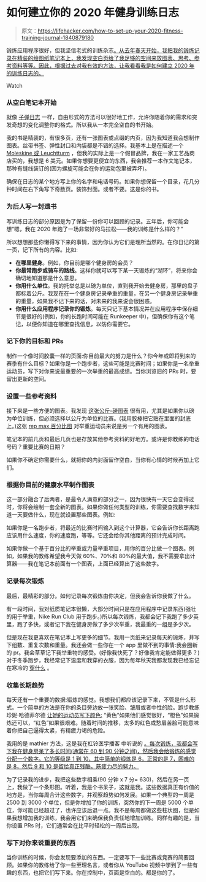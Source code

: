 # 如何建立你的 2020 年健身训练日志

> 原文：<https://lifehacker.com/how-to-set-up-your-2020-fitness-training-journal-1840879180>

锻炼应用程序很好，但我坚信老式的训练杂志[。从去年春天开始，我把我的锻炼记录在精装的绘图纸笔记本上，我发现空白页给了我足够的空间来放图表、思考、参考资料等等。因此，根据过去对我有效的方法，让我看看我是如何建立 2020 年的训练日志的。](https://vitals.lifehacker.com/why-you-still-need-a-workout-notebook-1834590216)

Watch

### 从空白笔记本开始

就像 [子弹日志](https://lifehacker.com/the-bullet-journal-minus-the-hype-is-actually-a-reall-1786382012) 一样，自由形式的方法可以很好地工作，允许你随着你的需求和突发奇想的变化调整你的格式。所以我从一本完全空白的书开始。

我的书是精装的，有很多页，还有一张图表或点缀的内页，因为我知道我会想制作图表。丝带书签、弹性封口和内袋都是不错的选择。我基本上是在描述一个 [Moleskine 或 Leuchtturm](https://lifehacker.com/these-are-the-best-notebooks-1835480916) ，但我的实际上是一个假冒品牌，我在一家工艺品商店买的，我想是 6 美元。如果你想要更便宜的东西，我会推荐一本作文笔记本，那种有缝线装订的(因为螺旋可能会在你的运动包里被弄坏)。

确保在日志的某个地方写上你的名字和电话号码。如果你想保留一个目录，花几分钟时间在右下角写下奇数页。装饰封面。或者不要。这是你的书。

### 为后人写一封遗书

写训练日志的部分原因是为了保留一份你可以回顾的记录。五年后，你可能会想“嗯，我在 2020 年跑了一场非常好的马拉松——我的训练是什么样的？”

所以想想那些你懒得写下来的事情，因为你认为它们是理所当然的。在你日记的第一页，记下所有的内容。比如:

*   **在哪里健身**。例如，你目前是哪个健身房的会员？
*   **你最常跑步或骑车的路线**。这样你就可以写下某一天锻炼的“湖环”，将来你会确切地知道那是什么意思。
*   **你用什么单位**。我的托举总是以磅为单位，直到我开始去健身房，那里的盘子都标着公斤。我现在在一个健身房记录举重的重量，在另一个健身房记录举重的重量，如果我不记下来的话，对未来的我来说会很困惑。
*   **你用什么应用程序记录你的锻炼**。每天只记下基本情况并在应用程序中保存细节是很好的(例如，你的长跑时间可能在 Runkeeper 中)，但确保你有这个笔记，以便你知道在哪里查找信息，以防你需要它。

### **记下你的目标和 PRs**

制作一个像时间胶囊一样的页面:你目前最大的努力是什么？你今年或即将到来的赛季有什么目标？如果你是一个跑步者，这些可能是比赛时间；如果你是一名举重运动员，写下对你来说最重要的一次举重的最高成绩。当你浏览旧的 PRs 时，要留出更新的空间。

### 设置一些参考资料

接下来是一些方便的图表。我发现 [这张公斤-磅图表](https://uspa.net/resources/KiloChart.pdf) 很有用，尤其是如果你以磅为单位训练，但必须选择以公斤为单位的比赛。(我用胶棒把它贴在里面的封底上。)这张 [rep max 百分比图](https://strengthlevel.com/one-rep-max-calculator) 对举重运动员来说是另一个有用的图表。

笔记本的前几页和最后几页也是存放其他参考资料的好地方。或许是你教练的电话号码？重要比赛的日期？

如果你不确定你需要什么，就把你的内封面留作空白，当你有心情的时候再加上它们。

### 根据你目前的健康水平制作图表

这一部分融合了后两者，是最令人满意的部分之一，因为很快有一天它会变得过时，你将会绘制一套全新的图表。如果你做任何类型的训练，你需要查找数字来知道一天要做什么，现在就设置那些图表。例如:

如果你是一名跑步者，将最近的比赛时间输入到这个计算器，它会告诉你长距离跑应该用什么速度，你的速度跑，等等。它还会给你其他距离的预计完成时间。

如果你做一个基于百分比的举重或力量举重项目，用你的百分比做一个图表。例如，如果我的教练希望我今天做 60%、70%和 80%的最大值，我不需要拿出计算器——我在笔记本前面有一个图表，上面已经算出了这些数字。

### 记录每次锻炼

最后，最精彩的部分。如何记录每次锻炼由你决定，但我会告诉你我做了什么。

有一段时间，我对纸质笔记本很懒，大部分时间只是在应用程序中记录东西(强壮的用于举重，Nike Run Club 用于跑步。)所以每次锻炼，我都会记下我跑了多少英里，跑了多快，或者记下我在健身房做了多少次举重，我最重的一组是多少次。

但是现在我更喜欢在笔记本上写更多的细节。我用一页纸来记录每天的锻炼，并写下组数、重复次数和重量。我还会做一些你在一个 app 里做不到的事情:我会圈新的 pr。我会草草记下我举重物的感受。(好像我快死了？好像我肯定能做得更多？)对于冬季跑步，我经常记下温度和我穿的衣服，因为每年秋天我都发现我已经忘记在寒冷的 [穿什么](https://vitals.lifehacker.com/what-to-wear-to-run-in-the-cold-1831870049) 。

### 收集长期趋势

每天还有一个重要的数据:锻炼的感觉。我想我们都应该记录下来，不管是什么形式。一个简单的方法是在你的条目旁边放一张笑脸、皱眉或者中性的脸。跑步教练珍妮·哈德菲尔德 [让她的运动员写下颜色:](https://www.runnersworld.com/training/a20819052/how-to-recover-more-efficiently/) “黄色”如果他们感觉很好，“橙色”如果锻炼还可以，“红色”如果很艰难。随着时间的推移，太多的红色或愁眉苦脸可能意味着你把自己逼得太紧，有精疲力竭的危险。

我用的是 mathier 方法，这是我在杠铃医学播客 中听说的 [。每次锻炼，我都会写下我在健身房呆了多长时间(通常在 60 到 90 分钟之间)，然后我会给锻炼的感觉分配一个数字。它的等级是 1 到 10，其中简单的锻炼是 6，正常的是 7，困难的是 8，然后 9 和 10 是留给真正残酷，筋疲力尽的努力。](https://www.youtube.com/watch?v=V43mSQEjZY8)

为了记录我的进步，我把这些数字相乘(90 分钟 x 7 分= 630)，然后在另一页上，我做了一个条形图。听着，我是个书呆子，这就是我。这些数据真正有价值的地方是，当你每周合计这些数字，并观察趋势如何发展。如果一个典型的一周是 2500 到 3000 个单位，但是你增加了你的训练，突然你的下一周是 5000 个单位，你可能已经超过了，也许应该后退一点。我不是每周都做这些柱状图，但是如果我想增加我的训练，我会用它们来确保我负责任地增加训练。同样有趣的是，当你设置 PRs 时，它们通常会在比平时轻松的一周后出现。

### 写下对你来说重要的东西

当你训练的时候，你会发现要添加的东西。一定要写下一些比赛或竞赛的简要回顾。如果你的教练给了你一些至理名言，或者你从 YouTube 视频中学到了一些有趣的东西，也把它们写下来。你在控制中，页面是空白的。都是你的了。
